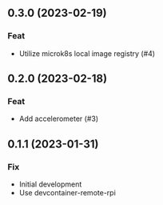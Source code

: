 ## 0.3.0 (2023-02-19)

### Feat

- Utilize microk8s local image registry (#4)

## 0.2.0 (2023-02-18)

### Feat

- Add accelerometer (#3)

## 0.1.1 (2023-01-31)

### Fix

- Initial development
- Use devcontainer-remote-rpi
